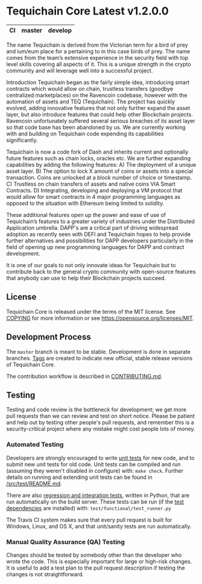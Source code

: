 # Tequichain Core Latest v1.2.0.0

| CI  | master | develop |
| --- | ------ | ------- |

The name Tequichain is derived from the Victorian term for a bird of prey and ium/eum place for a pertaining to in this case birds of prey. The name comes from the team’s extensive experience in the security field with top level skills covering all aspects of it. This is a unique strength in the crypto community and will leverage well into a successful project.

Introduction
Tequichain began as the fairly simple idea, introducing smart contracts which would allow on chain, trustless transfers (goodbye centralized marketplaces) on the Ravencoin codebase, however with the automation of assets and TEQ (Tequichain).
The project has quickly evolved, adding innovative features that not only further expand the asset layer, but also introduce features that could help other Blockchain projects. Ravencoin unfortunately suffered several serious breaches of its asset layer so that code base has been abandoned by us. We are currently working with and building on Tequichain code expending its capabilities significantly.

Tequichain is now a code fork of Dash and inherits current and optionally future features such as chain locks, oracles etc. We are further expanding capabilities by adding the following features:
A) The deployment of a unique asset layer.
B) The option to lock X amount of coins or assets into a special transaction. Coins are unlocked at a block number of choice or timestamp.
C) Trustless on chain transfers of assets and native coins VIA Smart Contracts.
D) Integrating, developing and deploying a VM protocol that would allow for smart contracts in 4 major programming languages as opposed to the situation with Ethereum being limited to solidity.

These additional features open up the power and ease of use of Tequichain’s features to a greater variety of industries under the Distributed Application umbrella. DAPP's are a critical part of driving widespread adoption as recently seen with DEFI and Tequichain hopes to help provide further alternatives and possibilities for DAPP developers particularly in the field of opening up new programming languages for DAPP and contract development.

It is one of our goals to not only innovate ideas for Tequichain but to contribute back to the general crypto community with open-source features that anybody can use to help their Blockchain projects succeed.

## License

Tequichain Core is released under the terms of the MIT license. See [COPYING](COPYING) for more
information or see https://opensource.org/licenses/MIT.

## Development Process

The `master` branch is meant to be stable. Development is done in separate branches.
[Tags](https://github.com/Tequichain-Network/TequichainCore/tags) are created to indicate new official,
stable release versions of Tequichain Core.

The contribution workflow is described in [CONTRIBUTING.md](CONTRIBUTING.md).

## Testing

Testing and code review is the bottleneck for development; we get more pull
requests than we can review and test on short notice. Please be patient and help out by testing
other people's pull requests, and remember this is a security-critical project where any mistake might cost people
lots of money.

### Automated Testing

Developers are strongly encouraged to write [unit tests](src/test/README.md) for new code, and to
submit new unit tests for old code. Unit tests can be compiled and run
(assuming they weren't disabled in configure) with: `make check`. Further details on running
and extending unit tests can be found in [/src/test/README.md](/src/test/README.md).

There are also [regression and integration tests](/test), written
in Python, that are run automatically on the build server.
These tests can be run (if the [test dependencies](/test) are installed) with: `test/functional/test_runner.py`

The Travis CI system makes sure that every pull request is built for Windows, Linux, and OS X, and that unit/sanity tests are run automatically.

### Manual Quality Assurance (QA) Testing

Changes should be tested by somebody other than the developer who wrote the
code. This is especially important for large or high-risk changes. It is useful
to add a test plan to the pull request description if testing the changes is
not straightforward.

